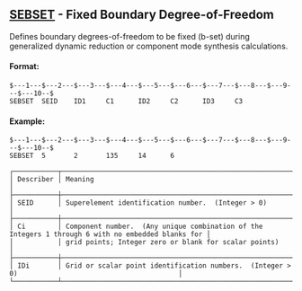 ## [SEBSET](https://nexus.hexagon.com/documentationcenter/bundle/MSC_Nastran_2022.4/page/Nastran_Combined_Book/qrg/bulkqrs/TOC.SEBSET.xhtml) - Fixed Boundary Degree-of-Freedom

Defines boundary degrees-of-freedom to be fixed (b-set) during generalized dynamic reduction or component mode synthesis calculations.

#### Format:

```nastran
$---1---$---2---$---3---$---4---$---5---$---6---$---7---$---8---$---9---$---10--$
SEBSET  SEID    ID1     C1      ID2     C2      ID3     C3                      
```

#### Example:

```nastran
$---1---$---2---$---3---$---4---$---5---$---6---$---7---$---8---$---9---$---10--$
SEBSET  5       2       135     14      6                                       
```

```text
┌───────────┬────────────────────────────────────────────────────────────────────────────────────────────────────┐
│ Describer │ Meaning                                                                                            │
├───────────┼────────────────────────────────────────────────────────────────────────────────────────────────────┤
│ SEID      │ Superelement identification number.  (Integer > 0)                                                 │
├───────────┼────────────────────────────────────────────────────────────────────────────────────────────────────┤
│ Ci        │ Component number.  (Any unique combination of the Integers 1 through 6 with no embedded blanks for │
│           │ grid points; Integer zero or blank for scalar points)                                              │
├───────────┼────────────────────────────────────────────────────────────────────────────────────────────────────┤
│ IDi       │ Grid or scalar point identification numbers.  (Integer > 0)                                        │
└───────────┴────────────────────────────────────────────────────────────────────────────────────────────────────┘
```
